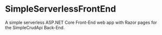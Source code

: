 # SimpleServerlessFrontEnd
A simple serverless ASP.NET Core Front-End web app with Razor pages for the SimpleCrudApi Back-End.
